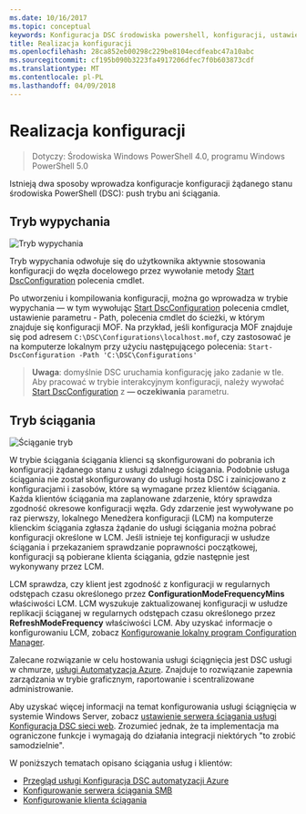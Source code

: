 ```yaml
---
ms.date: 10/16/2017
ms.topic: conceptual
keywords: Konfiguracja DSC środowiska powershell, konfiguracji, ustawienia
title: Realizacja konfiguracji
ms.openlocfilehash: 28ca852eb00298c229be8104ecdfeabc47a10abc
ms.sourcegitcommit: cf195b090b3223fa4917206dfec7f0b603873cdf
ms.translationtype: MT
ms.contentlocale: pl-PL
ms.lasthandoff: 04/09/2018
---
```

# <a name="enacting-configurations"></a>Realizacja konfiguracji

>Dotyczy: Środowiska Windows PowerShell 4.0, programu Windows PowerShell 5.0

Istnieją dwa sposoby wprowadza konfiguracje konfiguracji żądanego stanu środowiska PowerShell (DSC): push trybu ani ściągania.

## <a name="push-mode"></a>Tryb wypychania

![Tryb wypychania](images/pushModel.png "push jak działa tryb")

Tryb wypychania odwołuje się do użytkownika aktywnie stosowania konfiguracji do węzła docelowego przez wywołanie metody [Start DscConfiguration](https://technet.microsoft.com/library/dn521623.aspx) polecenia cmdlet.

Po utworzeniu i kompilowania konfiguracji, można go wprowadza w trybie wypychania — w tym wywołując [Start DscConfiguration](https://technet.microsoft.com/library/dn521623.aspx) polecenia cmdlet, ustawienie parametru - Path, polecenia cmdlet do ścieżki, w którym znajduje się konfiguracji MOF.
Na przykład, jeśli konfiguracja MOF znajduje się pod adresem `C:\DSC\Configurations\localhost.mof`, czy zastosować je na komputerze lokalnym przy użyciu następującego polecenia: `Start-DscConfiguration -Path 'C:\DSC\Configurations'`

> __Uwaga__: domyślnie DSC uruchamia konfigurację jako zadanie w tle. Aby pracować w trybie interakcyjnym konfiguracji, należy wywołać [Start DscConfiguration](https://technet.microsoft.com/library/dn521623.aspx) z __— oczekiwania__ parametru.

## <a name="pull-mode"></a>Tryb ściągania

![Ściąganie tryb](images/pullModel.png "ściągnięcia jak działa tryb")

W trybie ściągania ściągania klienci są skonfigurowani do pobrania ich konfiguracji żądanego stanu z usługi zdalnego ściągania.
Podobnie usługa ściągania nie został skonfigurowany do usługi hosta DSC i zainicjowano z konfiguracjami i zasobów, które są wymagane przez klientów ściągania.
Każda klientów ściągania ma zaplanowane zdarzenie, który sprawdza zgodność okresowe konfiguracji węzła.
Gdy zdarzenie jest wywoływane po raz pierwszy, lokalnego Menedżera konfiguracji (LCM) na komputerze klienckim ściągania zgłasza żądanie do usługi ściągania można pobrać konfiguracji określone w LCM.
Jeśli istnieje tej konfiguracji w usłudze ściągania i przekazaniem sprawdzanie poprawności początkowej, konfiguracji są pobierane klienta ściągania, gdzie następnie jest wykonywany przez LCM.

LCM sprawdza, czy klient jest zgodność z konfiguracji w regularnych odstępach czasu określonego przez **ConfigurationModeFrequencyMins** właściwości LCM.
LCM wyszukuje zaktualizowanej konfiguracji w usłudze replikacji ściąganej w regularnych odstępach czasu określonego przez **RefreshModeFrequency** właściwości LCM.
Aby uzyskać informacje o konfigurowaniu LCM, zobacz [Konfigurowanie lokalny program Configuration Manager](metaConfig.md).

Zalecane rozwiązanie w celu hostowania usługi ściągnięcia jest DSC usługi w chmurze, [usługi Automatyzacja Azure](https://azure.microsoft.com/services/automation/).
Znajduje to rozwiązanie zapewnia zarządzania w trybie graficznym, raportowanie i scentralizowane administrowanie.

Aby uzyskać więcej informacji na temat konfigurowania usługi ściągnięcia w systemie Windows Server, zobacz [ustawienie serwera ściągania usługi Konfiguracja DSC sieci web](pullServer.md).
Zrozumieć jednak, że ta implementacja ma ograniczone funkcje i wymagają do działania integracji niektórych "to zrobić samodzielnie".

W poniższych tematach opisano ściągania usług i klientów:

- [Przegląd usługi Konfiguracja DSC automatyzacji Azure](https://docs.microsoft.com/en-us/azure/automation/automation-dsc-overview)
- [Konfigurowanie serwera ściągania SMB](pullServerSMB.md)
- [Konfigurowanie klienta ściągania](pullClientConfigID.md)